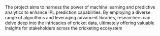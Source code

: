 The project aims to harness the power of machine learning and predictive analytics to 
enhance IPL prediction capabilities. By employing a diverse range of algorithms and leveraging advanced 
libraries, researchers can delve deep into the intricacies of cricket data, ultimately offering valuable 
insights for stakeholders across the cricketing ecosystem
